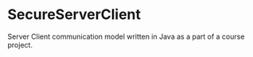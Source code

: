 # SecureServerClient
Server Client communication model written in Java as a part of a course project.
